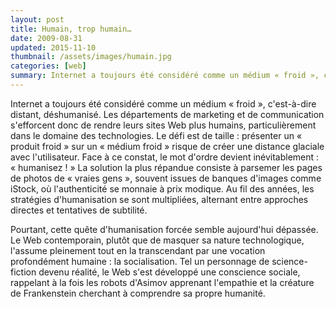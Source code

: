 ```yaml
---
layout: post
title: Humain, trop humain…
date: 2009-08-31
updated: 2015-11-10
thumbnail: /assets/images/humain.jpg
categories: [web]
summary: Internet a toujours été considéré comme un médium « froid », c'est-à-dire distant, déshumanisé.
---
```


Internet a toujours été considéré comme un médium « froid », c'est-à-dire distant, déshumanisé. Les départements de marketing et de communication s'efforcent donc de rendre leurs sites Web plus humains, particulièrement dans le domaine des technologies. Le défi est de taille : présenter un « produit froid » sur un « médium froid » risque de créer une distance glaciale avec l'utilisateur. Face à ce constat, le mot d'ordre devient inévitablement : « humanisez ! » La solution la plus répandue consiste à parsemer les pages de photos de « vraies gens », souvent issues de banques d'images comme iStock, où l'authenticité se monnaie à prix modique. Au fil des années, les stratégies d'humanisation se sont multipliées, alternant entre approches directes et tentatives de subtilité.

Pourtant, cette quête d'humanisation forcée semble aujourd'hui dépassée. Le Web contemporain, plutôt que de masquer sa nature technologique, l'assume pleinement tout en la transcendant par une vocation profondément humaine : la socialisation. Tel un personnage de science-fiction devenu réalité, le Web s'est développé une conscience sociale, rappelant à la fois les robots d'Asimov apprenant l'empathie et la créature de Frankenstein cherchant à comprendre sa propre humanité.
